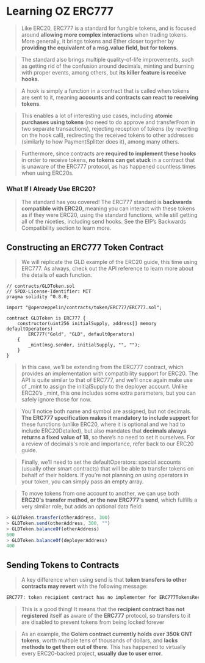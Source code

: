 # Learning OZ ERC777

> Like ERC20, ERC777 is a standard for fungible tokens, and is focused around **allowing more complex interactions** when trading tokens. More generally, it brings tokens and Ether closer together by **providing the equivalent of a msg.value field, but for tokens**.

> The standard also brings multiple quality-of-life improvements, such as getting rid of the confusion around decimals, minting and burning with proper events, among others, but **its killer feature is receive hooks**.

> A hook is simply a function in a contract that is called when tokens are sent to it, meaning **accounts and contracts can react to receiving tokens**.

> This enables a lot of interesting use cases, including **atomic purchases using tokens** (no need to do approve and transferFrom in two separate transactions), rejecting reception of tokens (by reverting on the hook call), redirecting the received tokens to other addresses (similarly to how PaymentSplitter does it), among many others.

> Furthermore, since contracts are **required to implement these hooks** in order to receive tokens, **no tokens can get stuck** in a contract that is unaware of the ERC777 protocol, as has happened countless times when using ERC20s.

### What If I Already Use ERC20?

> The standard has you covered! The ERC777 standard is **backwards compatible with ERC20**, meaning you can interact with these tokens as if they were ERC20, using the standard functions, while still getting all of the niceties, including send hooks. See the EIP’s Backwards Compatibility section to learn more.

## Constructing an ERC777 Token Contract

> We will replicate the GLD example of the ERC20 guide, this time using ERC777. As always, check out the API reference to learn more about the details of each function.

```solidity
// contracts/GLDToken.sol
// SPDX-License-Identifier: MIT
pragma solidity ^0.8.0;

import "@openzeppelin/contracts/token/ERC777/ERC777.sol";

contract GLDToken is ERC777 {
    constructor(uint256 initialSupply, address[] memory defaultOperators)
        ERC777("Gold", "GLD", defaultOperators)
    {
        _mint(msg.sender, initialSupply, "", "");
    }
}
```

> In this case, we’ll be extending from the ERC777 contract, which provides an implementation with compatibility support for ERC20. The API is quite similar to that of ERC777, and we’ll once again make use of \_mint to assign the initialSupply to the deployer account. Unlike ERC20’s \_mint, this one includes some extra parameters, but you can safely ignore those for now.

> You’ll notice both name and symbol are assigned, but not decimals. **The ERC777 specification makes it mandatory to include support** for these functions (unlike ERC20, where it is optional and we had to include ERC20Detailed), but also mandates that **decimals always returns a fixed value of 18**, so there’s no need to set it ourselves. For a review of decimals's role and importance, refer back to our ERC20 guide.

> Finally, we’ll need to set the defaultOperators: special accounts (usually other smart contracts) that will be able to transfer tokens on behalf of their holders. If you’re not planning on using operators in your token, you can simply pass an empty array.

> To move tokens from one account to another, we can use both **ERC20's transfer method, or the new ERC777's send**, which fulfills a very similar role, but adds an optional data field:

```js
> GLDToken.transfer(otherAddress, 300)
> GLDToken.send(otherAddress, 300, "")
> GLDToken.balanceOf(otherAddress)
600
> GLDToken.balanceOf(deployerAddress)
400
```

## Sending Tokens to Contracts

> A key difference when using send is that **token transfers to other contracts may revert** with the following message:

```sh
ERC777: token recipient contract has no implementer for ERC777TokensRecipient
```

> This is a good thing! It means that the **recipient contract has not registered** itself as aware of the **ERC777** protocol, so transfers to it are disabled to prevent tokens from being locked forever

> As an example, the **Golem contract currently holds over 350k GNT tokens**, worth multiple tens of thousands of dollars, and **lacks methods to get them out of there**. This has happened to virtually every ERC20-backed project, **usually due to user error**.
